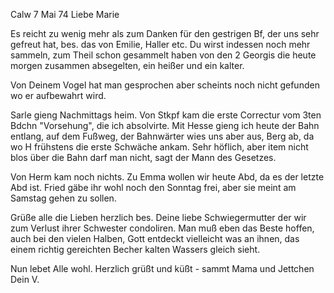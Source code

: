  Calw 7 Mai 74
Liebe Marie

Es reicht zu wenig mehr als zum Danken für den gestrigen Bf, der uns sehr gefreut hat, bes. das von Emilie, Haller etc. Du wirst indessen noch mehr sammeln, zum Theil schon gesammelt haben von den 2 Georgis die heute morgen zusammen absegelten, ein heißer und ein kalter.

Von Deinem Vogel hat man gesprochen aber scheints noch nicht gefunden wo er aufbewahrt wird.

Sarle gieng Nachmittags heim. Von Stkpf kam die erste Correctur vom 3ten Bdchn "Vorsehung", die ich absolvirte. Mit Hesse gieng ich heute der Bahn entlang, auf dem Fußweg, der Bahnwärter wies uns aber aus, Berg ab, da wo H frühstens die erste Schwäche ankam. Sehr höflich, aber item nicht blos über die Bahn darf man nicht, sagt der Mann des Gesetzes.

Von Herm kam noch nichts. Zu Emma wollen wir heute Abd, da es der letzte Abd ist. Fried gäbe ihr wohl noch den Sonntag frei, aber sie meint am Samstag gehen zu sollen.

Grüße alle die Lieben herzlich bes. Deine liebe Schwiegermutter der wir zum Verlust ihrer Schwester condoliren. Man muß eben das Beste hoffen, auch bei den vielen Halben, Gott entdeckt vielleicht was an ihnen, das einem richtig gereichten Becher kalten Wassers gleich sieht.

Nun lebet Alle wohl.
Herzlich grüßt und küßt - sammt Mama und Jettchen
 Dein V.

